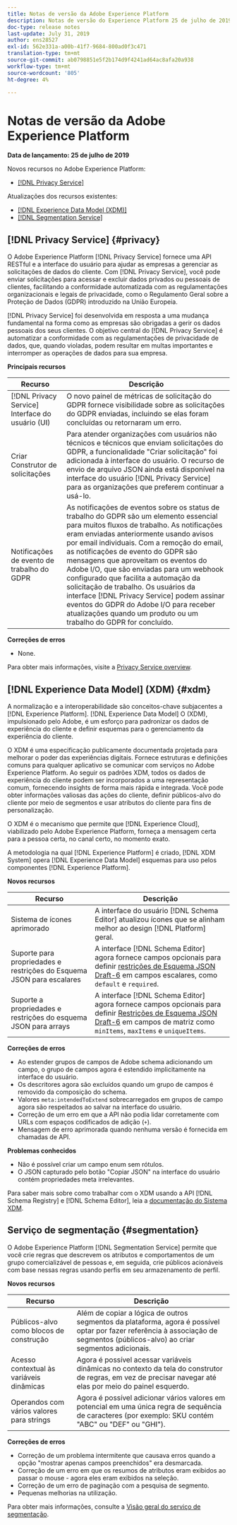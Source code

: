 ```yaml
---
title: Notas de versão da Adobe Experience Platform
description: Notas de versão do Experience Platform 25 de julho de 2019
doc-type: release notes
last-update: July 31, 2019
author: ens28527
exl-id: 562e331a-a00b-41f7-9684-800ad0f3c471
translation-type: tm+mt
source-git-commit: ab0798851e5f2b174d9f4241ad64ac8afa20a938
workflow-type: tm+mt
source-wordcount: '805'
ht-degree: 4%

---
```


# Notas de versão da Adobe Experience Platform

**Data de lançamento: 25 de julho de 2019**

Novos recursos no Adobe Experience Platform:

* [[!DNL Privacy Service]](#privacy)

Atualizações dos recursos existentes:

* [[!DNL Experience Data Model (XDM)]](#xdm)
* [[!DNL Segmentation Service]](#segmentation)

## [!DNL Privacy Service] {#privacy}

O Adobe Experience Platform [!DNL Privacy Service] fornece uma API RESTful e a interface do usuário para ajudar as empresas a gerenciar as solicitações de dados do cliente. Com [!DNL Privacy Service], você pode enviar solicitações para acessar e excluir dados privados ou pessoais de clientes, facilitando a conformidade automatizada com as regulamentações organizacionais e legais de privacidade, como o Regulamento Geral sobre a Proteção de Dados (GDPR) introduzido na União Europeia.

[!DNL Privacy Service] foi desenvolvida em resposta a uma mudança fundamental na forma como as empresas são obrigadas a gerir os dados pessoais dos seus clientes. O objetivo central do [!DNL Privacy Service] é automatizar a conformidade com as regulamentações de privacidade de dados, que, quando violadas, podem resultar em multas importantes e interromper as operações de dados para sua empresa.

**Principais recursos**

| Recurso | Descrição |
|---|---|
| [!DNL Privacy Service] Interface do usuário (UI) | O novo painel de métricas de solicitação do GDPR fornece visibilidade sobre as solicitações do GDPR enviadas, incluindo se elas foram concluídas ou retornaram um erro. |
| Criar Construtor de solicitações | Para atender organizações com usuários não técnicos e técnicos que enviam solicitações do GDPR, a funcionalidade &quot;Criar solicitação&quot; foi adicionada à interface do usuário. O recurso de envio de arquivo JSON ainda está disponível na interface do usuário [!DNL Privacy Service] para as organizações que preferem continuar a usá-lo. |
| Notificações de evento de trabalho do GDPR | As notificações de eventos sobre os status de trabalho do GDPR são um elemento essencial para muitos fluxos de trabalho. As notificações eram enviadas anteriormente usando avisos por email individuais. Com a remoção do email, as notificações de evento do GDPR são mensagens que aproveitam os eventos do Adobe I/O, que são enviadas para um webhook configurado que facilita a automação da solicitação de trabalho. Os usuários da interface [!DNL Privacy Service] podem assinar eventos do GDPR do Adobe I/O para receber atualizações quando um produto ou um trabalho do GDPR for concluído. |

**Correções de erros**

* None.

Para obter mais informações, visite a [Privacy Service overview](../../privacy-service/home.md).

## [!DNL Experience Data Model] (XDM) {#xdm}

A normalização e a interoperabilidade são conceitos-chave subjacentes a [!DNL Experience Platform]. [!DNL Experience Data Model] O (XDM), impulsionado pelo Adobe, é um esforço para padronizar os dados de experiência do cliente e definir esquemas para o gerenciamento da experiência do cliente.

O XDM é uma especificação publicamente documentada projetada para melhorar o poder das experiências digitais. Fornece estruturas e definições comuns para qualquer aplicativo se comunicar com serviços no Adobe Experience Platform. Ao seguir os padrões XDM, todos os dados de experiência do cliente podem ser incorporados a uma representação comum, fornecendo insights de forma mais rápida e integrada. Você pode obter informações valiosas das ações do cliente, definir públicos-alvo do cliente por meio de segmentos e usar atributos do cliente para fins de personalização.

O XDM é o mecanismo que permite que [!DNL Experience Cloud], viabilizado pelo Adobe Experience Platform, forneça a mensagem certa para a pessoa certa, no canal certo, no momento exato.

A metodologia na qual [!DNL Experience Platform] é criado, [!DNL XDM System] opera [!DNL Experience Data Model] esquemas para uso pelos componentes [!DNL Experience Platform].

**Novos recursos**

| Recurso | Descrição |
|---|---|
| Sistema de ícones aprimorado | A interface do usuário [!DNL Schema Editor] atualizou ícones que se alinham melhor ao design [!DNL Platform] geral. |
| Suporte para propriedades e restrições do Esquema JSON para escalares | A interface [!DNL Schema Editor] agora fornece campos opcionais para definir [restrições de Esquema JSON Draft-6](https://tools.ietf.org/html/draft-wright-json-schema-01) em campos escalares, como `default` e `required`. |
| Suporte a propriedades e restrições do esquema JSON para arrays | A interface [!DNL Schema Editor] agora fornece campos opcionais para definir [Restrições de Esquema JSON Draft-6](https://tools.ietf.org/html/draft-wright-json-schema-01) em campos de matriz como `minItems`, `maxItems` e `uniqueItems`. |

**Correções de erros**

* Ao estender grupos de campos de Adobe schema adicionando um campo, o grupo de campos agora é estendido implicitamente na interface do usuário.
* Os descritores agora são excluídos quando um grupo de campos é removido da composição do schema.
* Valores `meta:intendedToExtend` sobrecarregados em grupos de campo agora são respeitados ao salvar na interface do usuário.
* Correção de um erro em que a API não podia lidar corretamente com URLs com espaços codificados de adição (`+`).
* Mensagem de erro aprimorada quando nenhuma versão é fornecida em chamadas de API.

**Problemas conhecidos**

* Não é possível criar um campo enum sem rótulos.
* O JSON capturado pelo botão &quot;Copiar JSON&quot; na interface do usuário contém propriedades meta irrelevantes.

Para saber mais sobre como trabalhar com o XDM usando a API [!DNL Schema Registry] e [!DNL Schema Editor], leia a [documentação do Sistema XDM](../../xdm/home.md).

## Serviço de segmentação {#segmentation}

O Adobe Experience Platform [!DNL Segmentation Service] permite que você crie regras que descrevem os atributos e comportamentos de um grupo comercializável de pessoas e, em seguida, crie públicos acionáveis com base nessas regras usando perfis em seu armazenamento de perfil.

**Novos recursos**

| Recurso | Descrição |
| -----------| ---------- |
| Públicos-alvo como blocos de construção | Além de copiar a lógica de outros segmentos da plataforma, agora é possível optar por fazer referência à associação de segmentos (públicos-alvo) ao criar segmentos adicionais. |
| Acesso contextual às variáveis dinâmicas | Agora é possível acessar variáveis dinâmicas no contexto da tela do construtor de regras, em vez de precisar navegar até elas por meio do painel esquerdo. |
| Operandos com vários valores para strings | Agora é possível adicionar vários valores em potencial em uma única regra de sequência de caracteres (por exemplo: SKU contém &quot;ABC&quot; ou &quot;DEF&quot; ou &quot;GHI&quot;). |

**Correções de erros**

* Correção de um problema intermitente que causava erros quando a opção &quot;mostrar apenas campos preenchidos&quot; era desmarcada.
* Correção de um erro em que os resumos de atributos eram exibidos ao passar o mouse - agora eles eram exibidos na seleção.
* Correção de um erro de paginação com a pesquisa de segmento.
* Pequenas melhorias na utilização.

Para obter mais informações, consulte a [Visão geral do serviço de segmentação](../../segmentation/home.md).
